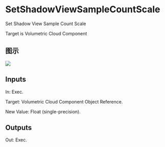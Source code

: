 # SetShadowViewSampleCountScale

Set Shadow View Sample Count Scale

Target is Volumetric Cloud Component

## 图示

![]($-20221218-20400549.png)

## Inputs

In: Exec.

Target: Volumetric Cloud Component Object Reference.

New Value: Float (single-precision).  

## Outputs

Out: Exec.

